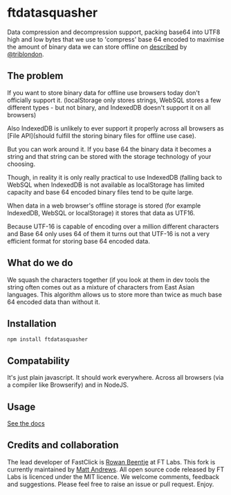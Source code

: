 ftdatasquasher
==============

Data compression and decompression support, packing base64 into UTF8 high and
low bytes that we use to 'compress' base 64 encoded to maximise the amount of
binary data we can store offline on [described](bit.ly/unireencode) by
[@triblondon](http://www.twitter.com/triblondon).

## The problem

If you want to store binary data for offline use browsers today don't officially
support it.  (localStorage only stores strings, WebSQL stores a few different
types - but not binary, and IndexedDB doesn't support it on all browsers)

Also IndexedDB is unlikely to ever support it properly across all browsers as
[File API](should fulfill the storing binary files for offline use case).

But you can work around it.  If you base 64 the binary data it becomes a string
and that string can be stored with the storage technology of your choosing.

Though, in reality it is only really practical to use IndexedDB (falling back
to WebSQL when IndexedDB is not available as localStorage has limited capacity
and base 64 encoded binary files tend to be quite large.

When data in a web browser's offline storage is stored (for example
IndexedDB, WebSQL or localStorage) it stores that data as UTF16.

Because UTF-16 is capable of encoding over a million different characters and
Base 64 only uses 64 of them it turns out that UTF-16 is not a very efficient
format for storing base 64 encoded data.

## What do we do

We squash the characters together (if you look at them in dev tools the string
often comes out as a mixture of characters from East Asian languages.  This
algorithm allows us to store more than twice as much base 64 encoded data than
without it.

## Installation

```
npm install ftdatasquasher
```

## Compatability

It's just plain javascript.  It should work everywhere.  Across all browsers
(via a compiler like Browserify) and in NodeJS.

## Usage

[See the docs](http://ftlabs.github.io/ftdatasquasher/doc/module-ftdatasquasher.html)

## Credits and collaboration ##

The lead developer of FastClick is
[Rowan Beentje](http://twitter.com/rowanbeentje) at FT Labs. This fork is
currently maintained by [Matt Andrews](http://twitter.com/andrewsmatt). All open
source code released by FT Labs is licenced under the MIT licence. We welcome
comments, feedback and suggestions.  Please feel free to raise an issue or pull
request. Enjoy.
